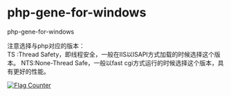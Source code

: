 # php-gene-for-windows
php-gene-for-windows

注意选择与php对应的版本：  
TS :Thread Safety，即线程安全，一般在IIS以ISAPI方式加载的时候选择这个版本。 
NTS:None-Thread Safe，一般以fast cgi方式运行的时候选择这个版本，具有更好的性能。  

<a href="https://info.flagcounter.com/AEYx"><img src="https://s11.flagcounter.com/count2/AEYx/bg_FFFFFF/txt_000000/border_CCCCCC/columns_2/maxflags_10/viewers_0/labels_1/pageviews_1/flags_0/percent_0/" alt="Flag Counter" border="0"></a>
